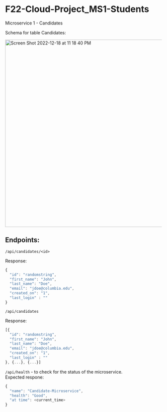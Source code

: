 # F22-Cloud-Project_MS1-Students
Microservice 1 - Candidates

Schema for table Candidates:

<img width="601" alt="Screen Shot 2022-12-18 at 11 18 40 PM" src="https://user-images.githubusercontent.com/19955618/208346775-85b92a08-39d2-4eb6-9b65-85538c2b70e6.png">


## Endpoints: 
`/api/candidates/<id>`

Response:  
```javascript
{  
  "id": "randomstring",
  "first_name": "John",      
  "last_name": "Doe",    
  "email": "jdoe@columbia.edu",  
  "created_on": "1", 
  "last_login" : ""
}
```

`/api/candidates`

Response: 
```javascript
[{  
  "id": "randomstring",
  "first_name": "John",      
  "last_name": "Doe",    
  "email": "jdoe@columbia.edu",  
  "created_on": "1", 
  "last_login" : ""
}, {...}, {...}] 
```

`/api/health` - to check for the status of the microservice.  
Expected respone: 
```javascript
{
  "name": "Candidate-Microservice",
  "health": "Good",
  "at time": <current_time>
}
```


